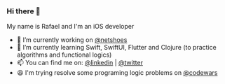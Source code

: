 ### Hi there 👋

My name is Rafael and I'm an iOS developer

- 🔭 I’m currently working on [@netshoes](https://github.com/netshoes)
- 🌱 I’m currently learning Swift, SwiftUI, Flutter and Clojure (to practice algorithms and functional logics)
- 📫 You can find me on: [@linkedin](https://www.linkedin.com/in/rafael-ramos-ti/) | [@twitter](https://twitter.com/rafaelsfelip)
- 😆 I'm trying resolve some programing logic problems on [@codewars](https://www.codewars.com/users/rafaelcrz/completed)
<!-- 😆 I'm building a channel on Twitch to share my learning [@twitch](https://www.twitch.tv/tchallacode)
- ✌️ Pronouns: ele/he  -->
